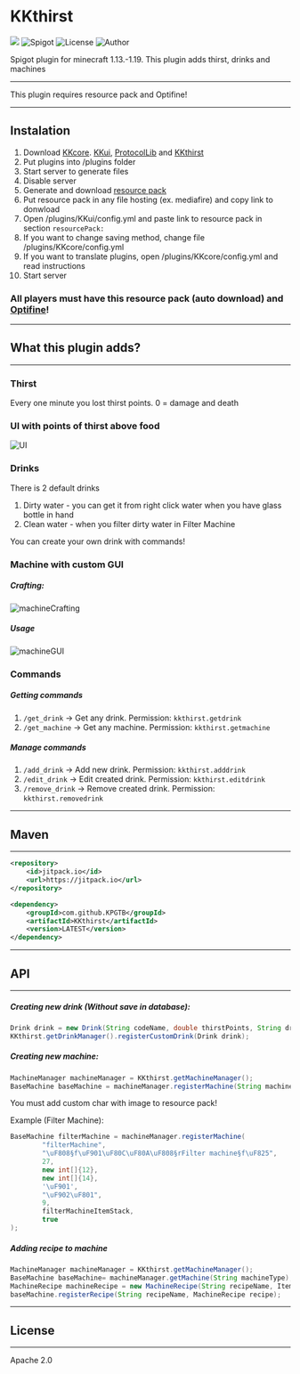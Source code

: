 # KKthirst
[![](https://jitpack.io/v/KPGTB/KKthirst.svg)](https://jitpack.io/#KPGTB/KKthirst)
![Spigot](https://img.shields.io/badge/Spigot-1.13--1.19-yellow)
![License](https://img.shields.io/badge/License-Apache%202.0-orange)
![Author](https://img.shields.io/badge/Author-KPG--TB-green)

Spigot plugin for minecraft 1.13.-1.19. This plugin adds thirst, drinks and machines

---

This plugin requires resource pack and Optifine!

---

## Instalation
1. Download [KKcore](https://github.com/KPGTB/KKcore/releases/tag/v1.0). [KKui](https://github.com/KPGTB/KKui/releases/tag/v1.0), [ProtocolLib](https://www.spigotmc.org/resources/protocollib.1997/) and [KKthirst](https://github.com/KPGTB/KKcore/releases/tag/v1.0)
2. Put plugins into /plugins folder
3. Start server to generate files
4. Disable server
5. Generate and download [resource pack](https://kpgtb.github.io/KK_resourcepack_generator_website/)
6. Put resource pack in any file hosting (ex. mediafire) and copy link to donwload
7. Open /plugins/KKui/config.yml and paste link to resource pack in section `resourcePack:`
8. If you want to change saving method, change file /plugins/KKcore/config.yml
9. If you want to translate plugins, open /plugins/KKcore/config.yml and read instructions
10. Start server

### All players must have this resource pack (auto download) and [Optifine](https://optifine.net/downloads)!

---

## What this plugin adds?

---

### Thirst

Every one minute you lost thirst points. 0 = damage and death

### UI with points of thirst above food

![UI](https://i.imgur.com/SR2P4zs.png)

### Drinks

There is 2 default drinks
1. Dirty water - you can get it from right click water when you have glass bottle in hand
2. Clean water - when you filter dirty water in Filter Machine

You can create your own drink with commands!

### Machine with custom GUI

##### Crafting:
![machineCrafting](https://i.imgur.com/r2MzZ4C.png)

##### Usage

![machineGUI](https://i.imgur.com/mbc01Yh.png)

### Commands

##### Getting commands
1. `/get_drink` -> Get any drink. Permission: `kkthirst.getdrink`
2. `/get_machine` -> Get any machine. Permission: `kkthirst.getmachine`

##### Manage commands
1. `/add_drink` -> Add new drink. Permission: `kkthirst.adddrink`
2. `/edit_drink` -> Edit created drink. Permission: `kkthirst.editdrink`
3. `/remove_drink` -> Remove created drink. Permission: `kkthirst.removedrink`

---

## Maven

---

```xml
<repository>
    <id>jitpack.io</id>
    <url>https://jitpack.io</url>
</repository>
```

```xml
<dependency>
    <groupId>com.github.KPGTB</groupId>
    <artifactId>KKthirst</artifactId>
    <version>LATEST</version>
</dependency>
```

---

## API

---

##### Creating new drink (Without save in database):
```java
Drink drink = new Drink(String codeName, double thirstPoints, String drinkName, ArrayList<String> drinkLore, Color drinkColor, int drinkCustomModelData, ArrayList<PotionEffect> drinkEffects);
KKthirst.getDrinkManager().registerCustomDrink(Drink drink);
```

##### Creating new machine:
```java
MachineManager machineManager = KKthirst.getMachineManager();
BaseMachine baseMachine = machineManager.registerMachine(String machineType, String inventoryTitle, int inventorySize, int[] ingredientSlots, int[] resultSlots, Character customInventoryChar, String progressBarChars, int progressBarLength, ItemStack machineItemStack, boolean replace);
```
You must add custom char with image to resource pack!

Example (Filter Machine):
```java
BaseMachine filterMachine = machineManager.registerMachine(
        "filterMachine",
        "\uF808§f\uF901\uF80C\uF80A\uF808§rFilter machine§f\uF825",
        27,
        new int[]{12},
        new int[]{14},
        '\uF901',
        "\uF902\uF801",
        9,
        filterMachineItemStack,
        true
);
```

##### Adding recipe to machine
```java
MachineManager machineManager = KKthirst.getMachineManager();
BaseMachine baseMachine= machineManager.getMachine(String machineType);
MachineRecipe machineRecipe = new MachineRecipe(String recipeName, ItemStack[] ingredients, ItemStack[] result, int workTime);
baseMachine.registerRecipe(String recipeName, MachineRecipe recipe);
```

---

## License

---

Apache 2.0






